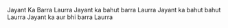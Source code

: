 Jayant Ka Barra Laurra
Jayant ka bahut barra Laurra
Jayant ka bahut bahut Laurra
Jayant ka aur bhi barra Laurra
